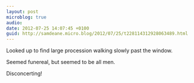 ```yaml
---
layout: post
microblog: true
audio: 
date: 2012-07-25 14:07:45 +0100
guid: http://samdeane.micro.blog/2012/07/25/t228114312928063489.html
---
```

Looked up to find large procession walking slowly past the window. 

Seemed funereal, but seemed to be all men.

Disconcerting!
